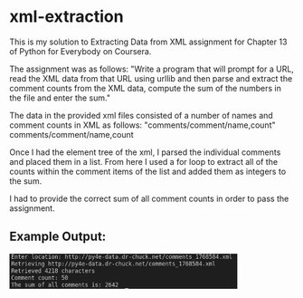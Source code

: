 # xml-extraction
This is my solution to Extracting Data from XML assignment for Chapter 13 of Python for Everybody on Coursera.

The assignment was as follows:
"Write a program that will prompt for a URL, read the XML data from that URL using urllib and then parse and extract the comment counts from the XML data, compute the sum of the numbers in the file and enter the sum."

The data in the provided xml files consisted of a number of names and comment counts in XML as follows: "comments/comment/name,count" comments/comment/name,count

Once I had the element tree of the xml, I parsed the individual comments and placed them in a list. From here I used a for loop to extract all of the counts within the comment items of the list and added them as integers to the sum.

I had to provide the correct sum of all comment counts in order to pass the assignment.

## Example Output:

<img src="xml-output.png" width="80%">
